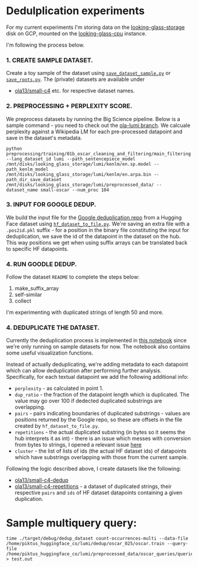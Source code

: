 # Dedulplication experiments

For my current experiments I'm storing data on the [looking-glass-storage](https://console.cloud.google.com/compute/disksDetail/zones/europe-west1-b/disks/looking-glass-storage?project=huggingface-science-incubator) disk on GCP, mounted on the [looking-glass-cpu](https://console.cloud.google.com/compute/instancesDetail/zones/europe-west1-b/instances/looking-glass-cpu?project=huggingface-science-incubator) instance.

I'm following the process below.

### 1. CREATE SAMPLE DATASET.
Create a toy sample of the dataset using [`save_dataset_sample.py`](https://github.com/huggingface/datablations/blob/main/preprocessing/deduplication/save_dataset_sample.py) or [`save_roots.py`](https://github.com/huggingface/datablations/blob/main/preprocessing/deduplication/save_roots_sample.py). The (private) datasets are available under
- [ola13/small-c4](https://huggingface.co/datasets/ola13/small-c4) etc. for respective dataset names.

### 2. PREPROCESSING + PERPLEXITY SCORE.
We preprocess datasets by running the Big Science pipeline. Below is a sample command - you need to check out the [ola-lumi branch](https://github.com/bigscience-workshop/data-preparation/tree/ola-lumi). We calcuale perplexity against a Wikipedia LM for each pre-processed datapoint and save in the dataset's metadata.

```
python preprocessing/training/01b_oscar_cleaning_and_filtering/main_filtering.py  --lang_dataset_id lumi --path_sentencepiece_model /mnt/disks/looking_glass_storage/lumi/kenlm/en.sp.model --path_kenlm_model /mnt/disks/looking_glass_storage/lumi/kenlm/en.arpa.bin --path_dir_save_dataset /mnt/disks/looking_glass_storage/lumi/preprocessed_data/ --dataset_name small-oscar --num_proc 104
```

### 3. INPUT FOR GOOGLE DEDUP.
We build the input file for the [Google deduplication repo](https://github.com/google-research/deduplicate-text-datasets#collecting-the-duplicates-together) from a Hugging Face dataset using [`hf_dataset_to_file.py`](https://github.com/huggingface/datablations/blob/main/preprocessing/deduplication/hf_dataset_to_file.py). We're saving an extra file with a `.pos2id.pkl` suffix - for a position in the binary file constituting the input for deduplication, we save the id of the datapoint in the dataset on the hub. This way positions we get when using suffix arrays can be translated back to specific HF datapoints.

### 4. RUN GOODLE DEDUP.
Follow the dataset `README` to complete the steps below:
1. make_suffix_array
2. self-similar
3. collect

I'm experimenting with duplicated strings of length 50 and more.

### 4. DEDUPLICATE THE DATASET.
Currently the deduplication process is implemented in [this notebook](https://github.com/huggingface/datablations/blob/main/filtering_notebooks/dedup_investigation.ipynb) since we're only running on sample datasets for now. The notebook also contains some useful visualization functions.

Instead of actually deduplicating, we're adding metadata to each datapoint which can allow deduplication after performing further analysis. Specifically, for each textual datapoint we add the following additional info:
- `perplexity` - as calculated in point 1.
- `dup_ratio` - the fraction of the datapoint length which is duplicated. The value may go over 100 if dedected duplicated substrings are overlapping.
- `pairs` - pairs indicating boundaries of duplicated substrings - values are positions returned by the Google repo, so these are offsets in the file created by `hf_dataset_to_file.py`.
- `repetitions` - the actual duplicated substring (in bytes so it seems the hub interprets it as int) - there is an issue which messes with conversion from bytes to strings, I opened a relevant issue [here](https://github.com/google-research/deduplicate-text-datasets/issues/24)
- `cluster` - the list of lists of ids (the actual HF dataset ids) of datapoints which have substrings overlapping with those from the current sample.

Following the logic described above, I create datasets like the following:
- [ola13/small-c4-dedup](https://huggingface.co/datasets/ola13/small-c4-dedup)
- [ola13/small-c4-repetitions](https://huggingface.co/datasets/ola13/small-c4-repetitions) - a dataset of duplicated strings, their respective `pairs` and `ids` of HF dataset datapoints containing a given duplication.



# Sample multiquery query:
```
time ./target/debug/dedup_dataset count-occurrences-multi --data-file  /home/piktus_huggingface_co/lumi/dedup/oscar_025/oscar.train --query-file /home/piktus_huggingface_co/lumi/preprocessed_data/oscar_queries/queries_137974608.bin > test.out
```
